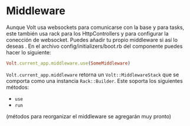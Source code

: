 # Middleware

Aunque Volt usa websockets para comunicarse con la base y para tasks, este también usa rack para los HttpControllers y para configurar la conección de websocket.  Puedes añadir tu propio middleware si así lo deseas . En el archivo config/initializers/boot.rb del componente puedes hacer lo siguiente:

```ruby
Volt.current_app.middleware.use(SomeMiddleware)
```

```Volt.current_app.middleware``` retorna un ```Volt::MiddlewareStack``` que se comporta como una instancia ```Rack::Builder```. Este soporta los siguientes métodos:

- ```use```
- ```run```

(métodos para reorganizar el middleware se agregarán muy pronto)
